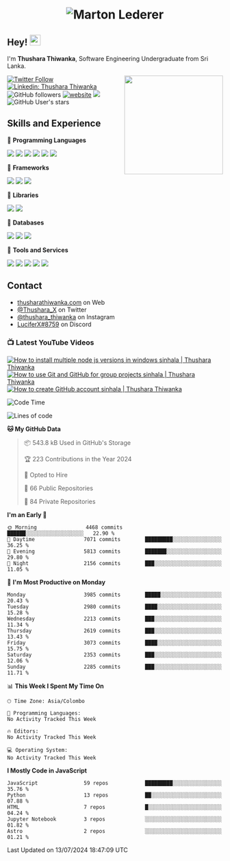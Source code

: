 <h1 align="center">
  <img src="https://raw.githubusercontent.com/ThusharaX/ThusharaX/master/name.svg" alt="Marton Lederer" />
</h1>

## Hey! <img src="https://media.giphy.com/media/hvRJCLFzcasrR4ia7z/giphy.gif" width="25px" height="25px">  
I'm <strong>Thushara Thiwanka</strong>, Software Engineering Undergraduate from Sri Lanka.

<img align='right' src="https://media.giphy.com/media/M9gbBd9nbDrOTu1Mqx/giphy.gif" width="230">

[![Twitter Follow](https://img.shields.io/twitter/follow/Thushara_X?label=Follow)](https://twitter.com/intent/follow?screen_name=Thushara_X)
[![Linkedin: Thushara Thiwanka](https://img.shields.io/badge/-Thushara_Thiwanaka-blue?style=flat-square&logo=Linkedin&logoColor=white&link=https://www.linkedin.com/in/thushara-thiwanka/)](https://www.linkedin.com/in/thushara-thiwanka/)
![GitHub followers](https://img.shields.io/github/followers/ThusharaX?label=Follow&style=social)
[![website](https://img.shields.io/badge/Website-46a2f1.svg?&style=flat-square&logo=Google-Chrome&logoColor=white&link=https://anmolsingh.me/)](https://thusharathiwanka.com/)
![](https://camo.githubusercontent.com/f1c00c1d3c0d9b8f4431c8082be05835cd7795233799bcef63c216d59cf4f6a0/68747470733a2f2f6b6f6d617265762e636f6d2f67687076632f3f757365726e616d653d546875736861726158267374796c653d666c617426636f6c6f723d627269676874677265656e)
![GitHub User's stars](https://img.shields.io/github/stars/ThusharaX?affiliations=OWNER%2CCOLLABORATOR%2CORGANIZATION_MEMBER&style=social)

<!-- - 🧭 Founder at [@Nano-Spark](https://github.com/Nano-Spark) -->
<!-- - 🧭 Founder at [@BinaryMatter](https://github.com/BinaryMatter) -->

<!-- - 👥 Core team member at [@Binary-Matter](https://github.com/Binary-Matter) and [@SLIIT-2020-June](https://github.com/SLIIT-2020-June) -->

## Skills and Experience
🔴 <strong>Programming Languages</strong>

![](https://img.shields.io/badge/Python-3776AB?style=for-the-badge&logo=python&logoColor=white)
![](https://img.shields.io/badge/C-00599C?style=for-the-badge&logo=c&logoColor=white)
![](https://img.shields.io/badge/C%2B%2B-00599C?style=for-the-badge&logo=c%2B%2B&logoColor=white)
![](https://img.shields.io/badge/JavaScript-F7DF1E?style=for-the-badge&logo=javascript&logoColor=black)
![](https://img.shields.io/badge/Java-ED8B00?style=for-the-badge&logo=java&logoColor=white)
![](https://img.shields.io/badge/PHP-777BB4?style=for-the-badge&logo=php&logoColor=white)

🔴 <strong>Frameworks</strong>

![](https://img.shields.io/badge/Django-092E20?style=for-the-badge&logo=django&logoColor=white)
![](https://img.shields.io/badge/Flask-000000?style=for-the-badge&logo=flask&logoColor=white)
![](https://img.shields.io/badge/Bootstrap-563D7C?style=for-the-badge&logo=bootstrap&logoColor=white)

🔴 <strong>Libraries</strong>

![](https://img.shields.io/badge/React-20232A?style=for-the-badge&logo=react&logoColor=61DAFB)
![](https://img.shields.io/badge/Redux-593D88?style=for-the-badge&logo=redux&logoColor=white)

🔴 <strong>Databases</strong>

![](https://img.shields.io/badge/PostgreSQL-316192?style=for-the-badge&logo=postgresql&logoColor=white)
![](	https://img.shields.io/badge/SQLite-07405E?style=for-the-badge&logo=sqlite&logoColor=white)
![](	https://img.shields.io/badge/MySQL-00000F?style=for-the-badge&logo=mysql&logoColor=white)

🔴 <strong>Tools and Services</strong>

![](https://img.shields.io/badge/Git-F05032?style=for-the-badge&logo=git&logoColor=white)
![](	https://img.shields.io/badge/Heroku-430098?style=for-the-badge&logo=heroku&logoColor=white)
![](https://img.shields.io/badge/Visual_Studio_Code-0078D4?style=for-the-badge&logo=visual%20studio%20code&logoColor=white)
![](https://img.shields.io/badge/Visual_Studio_2019-5C2D91?style=for-the-badge&logo=visual%20studio&logoColor=white)
![](https://img.shields.io/badge/firebase-ffca28?style=for-the-badge&logo=firebase&logoColor=white)

## Contact
- [thusharathiwanka.com](https://thusharathiwanka.com/) on Web
- [@Thushara_X](https://twitter.com/Thushara_X/) on Twitter
- [@thushara_thiwanka](https://www.instagram.com/thushara_thiwanka/) on Instagram
- [LuciferX#8759](./) on Discord

### 📺 Latest YouTube Videos

<!-- BEGIN YOUTUBE-CARDS -->
[![How to install multiple node js versions in windows sinhala | Thushara Thiwanka](https://ytcards.demolab.com/?id=PUrr_AGW3Z4&title=How+to+install+multiple+node+js+versions+in+windows+sinhala+%7C+Thushara+Thiwanka&lang=en&timestamp=1704285010&background_color=%230d1117&title_color=%23ffffff&stats_color=%23dedede&max_title_lines=1&width=250&border_radius=5 "How to install multiple node js versions in windows sinhala | Thushara Thiwanka")](https://www.youtube.com/watch?v=PUrr_AGW3Z4)
[![How to use Git and GitHub for group projects sinhala | Thushara Thiwanka](https://ytcards.demolab.com/?id=9j0AOrO0dnw&title=How+to+use+Git+and+GitHub+for+group+projects+sinhala+%7C+Thushara+Thiwanka&lang=en&timestamp=1646927323&background_color=%230d1117&title_color=%23ffffff&stats_color=%23dedede&max_title_lines=1&width=250&border_radius=5 "How to use Git and GitHub for group projects sinhala | Thushara Thiwanka")](https://www.youtube.com/watch?v=9j0AOrO0dnw)
[![How to create GitHub account sinhala | Thushara Thiwanka](https://ytcards.demolab.com/?id=1sMUjtNs7F8&title=How+to+create+GitHub+account+sinhala+%7C+Thushara+Thiwanka&lang=en&timestamp=1642509500&background_color=%230d1117&title_color=%23ffffff&stats_color=%23dedede&max_title_lines=1&width=250&border_radius=5 "How to create GitHub account sinhala | Thushara Thiwanka")](https://www.youtube.com/watch?v=1sMUjtNs7F8)
<!-- END YOUTUBE-CARDS -->

<!--START_SECTION:waka-->
![Code Time](http://img.shields.io/badge/Code%20Time-1%2C128%20hrs%201%20min-blue)

![Lines of code](https://img.shields.io/badge/From%20Hello%20World%20I%27ve%20Written-7.6%20million%20lines%20of%20code-blue)

**🐱 My GitHub Data** 

> 📦 543.8 kB Used in GitHub's Storage 
 > 
> 🏆 223 Contributions in the Year 2024
 > 
> 💼 Opted to Hire
 > 
> 📜 66 Public Repositories 
 > 
> 🔑 84 Private Repositories 
 > 
**I'm an Early 🐤** 

```text
🌞 Morning                4468 commits        ██████░░░░░░░░░░░░░░░░░░░   22.90 % 
🌆 Daytime                7071 commits        █████████░░░░░░░░░░░░░░░░   36.25 % 
🌃 Evening                5813 commits        ███████░░░░░░░░░░░░░░░░░░   29.80 % 
🌙 Night                  2156 commits        ███░░░░░░░░░░░░░░░░░░░░░░   11.05 % 
```
📅 **I'm Most Productive on Monday** 

```text
Monday                   3985 commits        █████░░░░░░░░░░░░░░░░░░░░   20.43 % 
Tuesday                  2980 commits        ████░░░░░░░░░░░░░░░░░░░░░   15.28 % 
Wednesday                2213 commits        ███░░░░░░░░░░░░░░░░░░░░░░   11.34 % 
Thursday                 2619 commits        ███░░░░░░░░░░░░░░░░░░░░░░   13.43 % 
Friday                   3073 commits        ████░░░░░░░░░░░░░░░░░░░░░   15.75 % 
Saturday                 2353 commits        ███░░░░░░░░░░░░░░░░░░░░░░   12.06 % 
Sunday                   2285 commits        ███░░░░░░░░░░░░░░░░░░░░░░   11.71 % 
```


📊 **This Week I Spent My Time On** 

```text
🕑︎ Time Zone: Asia/Colombo

💬 Programming Languages: 
No Activity Tracked This Week

🔥 Editors: 
No Activity Tracked This Week

💻 Operating System: 
No Activity Tracked This Week
```

**I Mostly Code in JavaScript** 

```text
JavaScript               59 repos            █████████░░░░░░░░░░░░░░░░   35.76 % 
Python                   13 repos            ██░░░░░░░░░░░░░░░░░░░░░░░   07.88 % 
HTML                     7 repos             █░░░░░░░░░░░░░░░░░░░░░░░░   04.24 % 
Jupyter Notebook         3 repos             ░░░░░░░░░░░░░░░░░░░░░░░░░   01.82 % 
Astro                    2 repos             ░░░░░░░░░░░░░░░░░░░░░░░░░   01.21 % 
```




 Last Updated on 13/07/2024 18:47:09 UTC
<!--END_SECTION:waka-->
